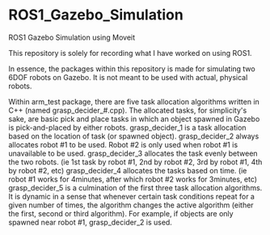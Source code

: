 # ROS1_Gazebo_Simulation
ROS1 Gazebo Simulation using Moveit

This repository is solely for recording what I have worked on using ROS1.

In essence, the packages within this repository is made for simulating two 6DOF robots on Gazebo. It is not meant to be used with actual, physical robots.

Within arm_test package, there are five task allocation algorithms written in C++ (named grasp_decider_#.cpp). The allocated tasks, for simplicity's sake, are basic pick and place tasks in which an object spawned in Gazebo is pick-and-placed by either robots. 
  grasp_decider_1 is a task allocation based on the location of task (or spawned object).
  grasp_decider_2 always allocates robot #1 to be used. Robot #2 is only used when robot #1 is unavailable to be used.
  grasp_decider_3 allocates the task evenly between the two robots. (ie 1st task by robot #1, 2nd by robot #2, 3rd by robot #1, 4th by robot #2, etc)
  grasp_decider_4 allocates the tasks based on time. (ie robot #1 works for 4minutes, after which robot #2 works for 3minutes, etc)
  grasp_decider_5 is a culmination of the first three task allocation algorithms. It is dynamic in a sense that whenever certain task conditions repeat for a given number of times, the algorithm changes the active algorithm (either the first, second or third algorithm). For example, if objects are only spawned near robot #1, grasp_decider_2 is used.
